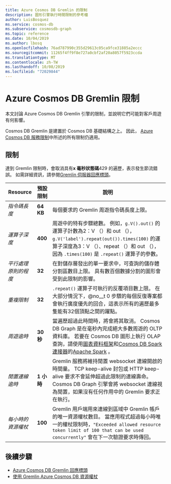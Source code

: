 ```yaml
---
title: Azure Cosmos DB Gremlin 的限制
description: 圖形引擎執行時間限制的參考檔
author: LuisBosquez
ms.service: cosmos-db
ms.subservice: cosmosdb-graph
ms.topic: reference
ms.date: 10/04/2019
ms.author: lbosq
ms.openlocfilehash: 76ad787990c355d29613c05ca9fce31885a2eccc
ms.sourcegitcommit: 11265f4ff9f8e727a0cbf2af20a8057f5923ccda
ms.translationtype: MT
ms.contentlocale: zh-TW
ms.lasthandoff: 10/08/2019
ms.locfileid: "72029844"
---
```

# <a name="azure-cosmos-db-gremlin-limits"></a>Azure Cosmos DB Gremlin 限制
本文討論 Azure Cosmos DB Gremlin 引擎的限制，並說明它們可能對客戶周遊有何影響。

Cosmos DB Gremlin 是建置於 Cosmos DB 基礎結構之上。 因此， [Azure Cosmos DB 服務限制](https://docs.microsoft.com/azure/cosmos-db/concepts-limits)中所述的所有限制仍適用。 

## <a name="limits"></a>限制

達到 Gremlin 限制時，會取消具有**x 毫秒狀態碼**429 的遍歷，表示發生節流錯誤。 如需詳細資訊，請參閱[Gremlin 伺服器回應標頭](gremlin-limits.md)。

**Resource**    | **預設限制** | **說明**
--- | --- | ---
*指令碼長度* | **64 KB** | 每個要求的 Gremlin 周遊指令碼長度上限。
*運算子深度* | **400** |  周遊中的特有步驟總數。 例如，```g.V().out()``` 的運算子計數為2：V （）和 out （），```g.V('label').repeat(out()).times(100)``` 的運算子深度為3：V （）、repeat （）和 out （），因為 ```.times(100)``` 是 ```.repeat()``` 運算子的參數。
*平行處理原則的程度* | **32** | 在對儲存層發出的單一要求中，可查詢的儲存體分割區數目上限。 具有數百個數據分割的圖形會受到此限制的影響。
*重複限制* | **32** | ```.repeat()``` 運算子可執行的反覆項目數上限。 在大部分情況下，@no__t 0 步驟的每個反復專案都會執行廣度優先的回合，這表示所有的遍歷最多隻能有32個頂點之間的躍點。
*周遊逾時* | **30 秒** | 當遍歷超過此時間時，將會將其取消。 Cosmos DB Graph 是在毫秒內完成絕大多數周遊的 OLTP 資料庫。 若要在 Cosmos DB 圖形上執行 OLAP 查詢，請使用[圖表資料框架](https://spark.apache.org/docs/latest/sql-programming-guide.html#datasets-and-dataframes)和[Cosmos DB Spark 連接器](https://github.com/Azure/azure-cosmosdb-spark)的[Apache Spark](https://azure.microsoft.com/services/cosmos-db/) 。
*閒置連線逾時* | **1 小時** | Gremlin 服務將維持閒置 websocket 連線開啟的時間量。 TCP keep-alive 封包或 HTTP keep-alive 要求不會延伸超過此限制的連線壽命。 Cosmos DB Graph 引擎會將 websocket 連線視為閒置，如果沒有任何作用中的 Gremlin 要求正在執行。
*每小時的資源權杖* | **100** | Gremlin 用戶端用來連線到區域中 Gremlin 帳戶的唯一資源權杖數目。 當應用程式超過每小時唯一的權杖限制時，`"Exceeded allowed resource token limit of 100 that can be used concurrently"` 會在下一次驗證要求時傳回。

## <a name="next-steps"></a>後續步驟
* [Azure Cosmos DB Gremlin 回應標頭](gremlin-headers.md) 
* [使用 Gremlin Azure Cosmos DB 資源權杖](how-to-use-resource-tokens-gremlin.md)
